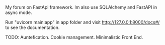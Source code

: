 My forum on FastApi framework.
Im also use SQLAlchemy and FastAPI in async mode. 

Run "uvicorn main:app" in app folder and visit http://127.0.0.1:8000/docs#/ to see the documentation.

TODO:
  Auntefication.
  Cookie management.
  Minimalistic Front End.
